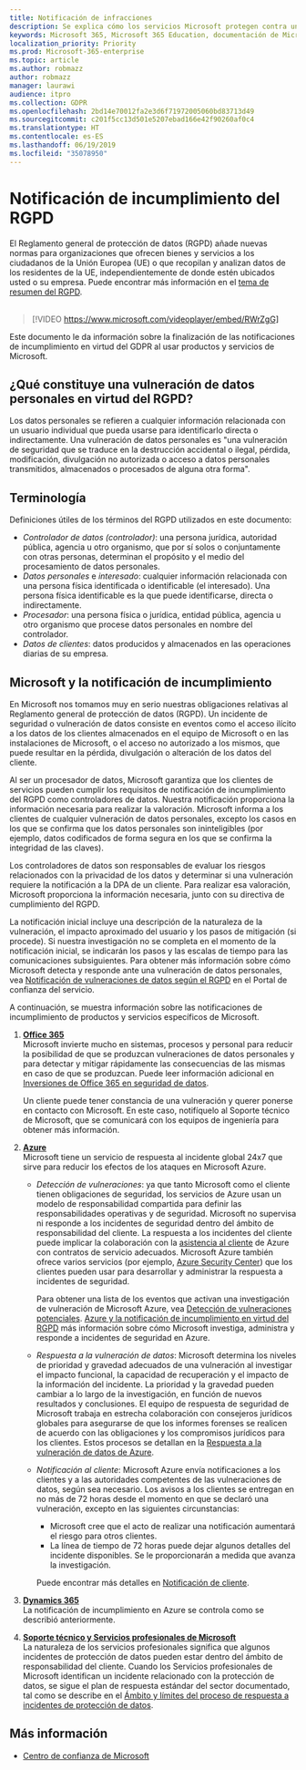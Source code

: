 ```yaml
---
title: Notificación de infracciones
description: Se explica cómo los servicios Microsoft protegen contra una infracción de datos personales y cómo Microsoft responde y le notifica si se produce una infracción.
keywords: Microsoft 365, Microsoft 365 Education, documentación de Microsoft 365, RGPD
localization_priority: Priority
ms.prod: Microsoft-365-enterprise
ms.topic: article
ms.author: robmazz
author: robmazz
manager: laurawi
audience: itpro
ms.collection: GDPR
ms.openlocfilehash: 2bd14e70012fa2e3d6f71972005060bd83713d49
ms.sourcegitcommit: c201f5cc13d501e5207ebad166e42f90260af0c4
ms.translationtype: HT
ms.contentlocale: es-ES
ms.lasthandoff: 06/19/2019
ms.locfileid: "35078950"
---
```

# <a name="gdpr-breach-notification"></a>Notificación de incumplimiento del RGPD

El Reglamento general de protección de datos (RGPD) añade nuevas normas para organizaciones que ofrecen bienes y servicios a los ciudadanos de la Unión Europea (UE) o que recopilan y analizan datos de los residentes de la UE, independientemente de donde estén ubicados usted o su empresa. Puede encontrar más información en el [tema de resumen del RGPD](gdpr.md).<br><br>

> [!VIDEO https://www.microsoft.com/videoplayer/embed/RWrZgG] 

Este documento le da información sobre la finalización de las notificaciones de incumplimiento en virtud del GDPR al usar productos y servicios de Microsoft.

## <a name="what-constitute-a-breach-of-personal-data-under-the-gdpr"></a>¿Qué constituye una vulneración de datos personales en virtud del RGPD?

Los datos personales se refieren a cualquier información relacionada con un usuario individual que pueda usarse para identificarlo directa o indirectamente. Una vulneración de datos personales es "una vulneración de seguridad que se traduce en la destrucción accidental o ilegal, pérdida, modificación, divulgación no autorizada o acceso a datos personales transmitidos, almacenados o procesados de alguna otra forma".

## <a name="terminology"></a>Terminología

Definiciones útiles de los términos del RGPD utilizados en este documento:

- *Controlador de datos (controlador)*: una persona jurídica, autoridad pública, agencia u otro organismo, que por sí solos o conjuntamente con otras personas, determinan el propósito y el medio del procesamiento de datos personales.  
- *Datos personales* e *interesado*: cualquier información relacionada con una persona física identificada o identificable (el interesado). Una persona física identificable es la que puede identificarse, directa o indirectamente.  
- *Procesador*: una persona física o jurídica, entidad pública, agencia u otro organismo que procese datos personales en nombre del controlador.  
- *Datos de clientes*: datos producidos y almacenados en las operaciones diarias de su empresa.

## <a name="microsoft-and-breach-notification"></a>Microsoft y la notificación de incumplimiento

En Microsoft nos tomamos muy en serio nuestras obligaciones relativas al Reglamento general de protección de datos (RGPD). Un incidente de seguridad o vulneración de datos consiste en eventos como el acceso ilícito a los datos de los clientes almacenados en el equipo de Microsoft o en las instalaciones de Microsoft, o el acceso no autorizado a los mismos, que puede resultar en la pérdida, divulgación o alteración de los datos del cliente.

Al ser un procesador de datos, Microsoft garantiza que los clientes de servicios pueden cumplir los requisitos de notificación de incumplimiento del RGPD como controladores de datos. Nuestra notificación proporciona la información necesaria para realizar la valoración. Microsoft informa a los clientes de cualquier vulneración de datos personales, excepto los casos en los que se confirma que los datos personales son ininteligibles (por ejemplo, datos codificados de forma segura en los que se confirma la integridad de las claves).

Los controladores de datos son responsables de evaluar los riesgos relacionados con la privacidad de los datos y determinar si una vulneración requiere la notificación a la DPA de un cliente. Para realizar esa valoración, Microsoft proporciona la información necesaria, junto con su directiva de cumplimiento del RGPD.

La notificación inicial incluye una descripción de la naturaleza de la vulneración, el impacto aproximado del usuario y los pasos de mitigación (si procede). Si nuestra investigación no se completa en el momento de la notificación inicial, se indicarán los pasos y las escalas de tiempo para las comunicaciones subsiguientes. Para obtener más información sobre cómo Microsoft detecta y responde ante una vulneración de datos personales, vea [Notificación de vulneraciones de datos según el RGPD](https://servicetrust.microsoft.com/ViewPage/GDPRBreach) en el Portal de confianza del servicio.

A continuación, se muestra información sobre las notificaciones de incumplimiento de productos y servicios específicos de Microsoft.
  
1. **[Office 365](gdpr-breach-Office365.md)**  
    Microsoft invierte mucho en sistemas, procesos y personal para reducir la posibilidad de que se produzcan vulneraciones de datos personales y para detectar y mitigar rápidamente las consecuencias de las mismas en caso de que se produzcan. Puede leer información adicional en [Inversiones de Office 365 en seguridad de datos](https://docs.microsoft.com/microsoft-365/compliance/gdpr-breach-office365#office-365-investments-in-data-security).

    Un cliente puede tener constancia de una vulneración y querer ponerse en contacto con Microsoft. En este caso, notifíquelo al Soporte técnico de Microsoft, que se comunicará con los equipos de ingeniería para obtener más información.

2. **[Azure](gdpr-breach-Azure.md)**  
    Microsoft tiene un servicio de respuesta al incidente global 24x7 que sirve para reducir los efectos de los ataques en Microsoft Azure.

    - *Detección de vulneraciones*: ya que tanto Microsoft como el cliente tienen obligaciones de seguridad, los servicios de Azure usan un modelo de responsabilidad compartida para definir las responsabilidades operativas y de seguridad. Microsoft no supervisa ni responde a los incidentes de seguridad dentro del ámbito de responsabilidad del cliente. La respuesta a los incidentes del cliente puede implicar la colaboración con la [asistencia al cliente](https://azure.microsoft.com/support/options/) de Azure con contratos de servicio adecuados. Microsoft Azure también ofrece varios servicios (por ejemplo, [Azure Security Center](https://azure.microsoft.com/services/security-center/)) que los clientes pueden usar para desarrollar y administrar la respuesta a incidentes de seguridad.

        Para obtener una lista de los eventos que activan una investigación de vulneración de Microsoft Azure, vea [Detección de vulneraciones potenciales](https://docs.microsoft.com/microsoft-365/compliance/gdpr-breach-azure?#detection-of-potential-breaches). [Azure y la notificación de incumplimiento en virtud del RGPD](gdpr-breach-Azure.md) más información sobre cómo Microsoft investiga, administra y responde a incidentes de seguridad en Azure.

    - *Respuesta a la vulneración de datos*: Microsoft determina los niveles de prioridad y gravedad adecuados de una vulneración al investigar el impacto funcional, la capacidad de recuperación y el impacto de la información del incidente. La prioridad y la gravedad pueden cambiar a lo largo de la investigación, en función de nuevos resultados y conclusiones.
    El equipo de respuesta de seguridad de Microsoft trabaja en estrecha colaboración con consejeros jurídicos globales para asegurarse de que los informes forenses se realicen de acuerdo con las obligaciones y los compromisos jurídicos para los clientes. Estos procesos se detallan en la [Respuesta a la vulneración de datos de Azure](https://docs.microsoft.com/microsoft-365/compliance/gdpr-breach-azure#azures-data-breach-response).

    - *Notificación al cliente*: Microsoft Azure envía notificaciones a los clientes y a las autoridades competentes de las vulneraciones de datos, según sea necesario. Los avisos a los clientes se entregan en no más de 72 horas desde el momento en que se declaró una vulneración, excepto en las siguientes circunstancias:

        - Microsoft cree que el acto de realizar una notificación aumentará el riesgo para otros clientes.
        - La línea de tiempo de 72 horas puede dejar algunos detalles del incidente disponibles. Se le proporcionarán a medida que avanza la investigación.

        Puede encontrar más detalles en [Notificación de cliente](https://docs.microsoft.com/microsoft-365/compliance/gdpr-breach-azure#customer-notification).

3. **[Dynamics 365](gdpr-breach-Dynamics365.md)**  
    La notificación de incumplimiento en Azure se controla como se describió anteriormente.

4. **[Soporte técnico y Servicios profesionales de Microsoft](gdpr-breach-Microsoft-Support-Professional-Services.md)**  
    La naturaleza de los servicios profesionales significa que algunos incidentes de protección de datos pueden estar dentro del ámbito de responsabilidad del cliente. Cuando los Servicios profesionales de Microsoft identifican un incidente relacionado con la protección de datos, se sigue el plan de respuesta estándar del sector documentado, tal como se describe en el [Ámbito y límites del proceso de respuesta a incidentes de protección de datos](https://docs.microsoft.com/microsoft-365/compliance/gdpr-breach-microsoft-support-professional-services#scope--limits-of-data-protection-incident-response-process).

## <a name="learn-more"></a>Más información

- [Centro de confianza de Microsoft](https://www.microsoft.com/TrustCenter/Privacy/gdpr/default.aspx)
